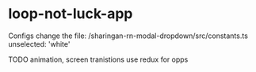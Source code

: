 # loop-not-luck-app

Configs
change the file: /sharingan-rn-modal-dropdown/src/constants.ts
unselected: 'white'

TODO
animation, screen tranistions
use redux for opps
